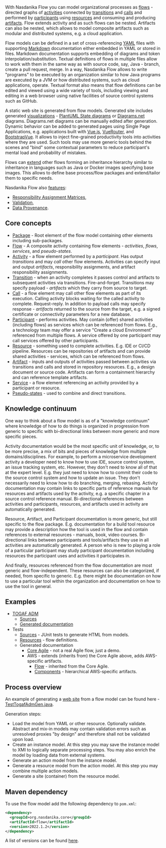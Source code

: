 With Nasdanika Flow you can model organizational processes as [flows](Flow.html) - directed graphs of [activities](Activity.html) connected by [transitions](Transition.html)
and [calls](Call.html) and performed by [participants](Participant.html) using [resources](Resource.html) and consuming and producing [artifacts](Artifact.html).
Flow extends activity and as such flows can be nested. Artifacts can also be nested, which allows to model composite artifacts such as modular and distributed systems, e.g. a cloud application.

Flow models can be defined in a set of cross-referencing [YAML](https://en.wikipedia.org/wiki/YAML) files with supporting [Markdown](../exec/modules/model/content/Markdown.html) documentation either embedded in YAML or stored in files. 
Markdown documentation supports embedding of diagrams and token interpolation/substitution. Textual definitions of flows in multiple files allow to work with them in the same way as with source code, say, Java - branch, create a pull request, merge.
In a way, Nasdanika Flow allows to write "programs" to be executed by an organization similar to how Java programs are executed by a JVM or how distributed systems, such as cloud applications, operate. 
Textual format also means that flow definitions can be edited and viewed using a wide variety of tools, including viewing and editing in a web browser using native facilities of source control systems such as GitHub.

A static web site is generated from flow models. Generated site includes generated [visualizations](features/visualizations/index.html) - [PlantUML State diagrams](https://plantuml.com/state-diagram) or [Diagrams.net](https://diagrams.net/) diagrams.
Diagrams.net diagrams can be manually edited after generation. 
Dynamic behavior can be added to generated pages using Single Page Applications, e.g. applications built with [Vue.js](https://vuejs.org/), [VueRouter](https://router.vuejs.org/), and [BootstrapVue](https://bootstrap-vue.org/).
It allows to inject fine-grained productivity tools into activities where they are used.
Such tools may use more generic tools behind the scenes and "bind" some contextual parameters to reduce participant's mental load and probability of mistakes.

Flows can [extend](features/inheritance/index.html) other flows forming an inheritance hierarchy similar to inheritance in languages such as Java or Docker images specifying base images.
This allows to define base process/flow packages and extend/tailor them to specific needs.

Nasdanika Flow also [features](features.html):

* [Responsibility Assignment Matrices](features/raci/index.html), 
* [Validation](features/validations/index.html), 
* [Data Provenance](features/data-provenance/index.html).

## Core concepts

* [Package](Package.html) - Root element of the flow model containing other elements including sub-packages. 
* [Flow](Flow.html) - A composite activity containing flow elements - *activities*, *flows*, *services*, and *pseudo-states*.
* [Activity](Activity.html) - a flow element performed by a *participant*. Has output *transitions* and may *call* other flow elements. Activities can specify input and output *artifacts*, responsibility assignments, and artifact responsibility assignments.
* [Transition](Transition.html) - when an activity completes it passes control and artifacts to subsequent activities via transitions. Fire-and-forget. Transitions may specify payload - *artifacts* which they carry from source to target.
* [Call](Call.html) - a flow element may call other flow elements as part of its execution. Calling activity blocks waiting for the called activity to complete. Request-reply. In addition to payload calls may specify response - *artifacts* returned to the source from the target, e.g. a signed certificate or connectivity parameters for a new database.
* [Participant](Participant.html) - performs activities. May contain (offer) shared activities (including flows) as services which can be referenced from flows. E.g., a technology team may offer a service "Create a cloud Environment" referenced from multiple flows. A service offered by one participant may call services offered by other participants.
* [Resource](Resource.html) - something used to complete activities. E.g. IDE or Cl/CD pipeline. Resources can be repositories of artifacts and can provide shared activities - services, which can be referenced from flows. 
* [Artifact](Artifact.html) - inputs and outputs of activities passed between activities via transitions and calls and stored in repository resources. E.g., a design document or source code. Artifacts can form a containment hierarchy and can reference template artifacts.
* [Service](Service.html) - a flow element referencing an activity provided by a participant or resource.
* [Pseudo-states](PseudoState.html) - used to combine and direct transitions. 

## Knowledge continuum

One way to think about a flow model is as of a "knowledge continuum" where knowledge of how to do things is organized in progression from generic to specific with bi-directional links between more generic and more specific pieces.

Activity documentation would be the most specific unit of knowledge, or, to be more precise, a mix of bits and pieces of knowledge from multiple domains/disciplines. 
For example, to perform a microservice development activity a developer need to know how to use IDE, source control system, an issue tracking system, etc. 
However, they don't need to know all of that at the expert level. E.g. they just need to know how to commit their code to the source control system and how to update an issue. 
They don't necessarily need to know how to do branching, merging, rebasing. 
Activity documentation may contain links to specific parts of reference manuals for resources and artifacts used by the activity, e.g. a specific chapter in a source control reference manual.
Bi-directional references between activities and participants, resources, and artifacts used in activity are automatically generated.

Resource, Artifact, and Participant documentation is more generic, but still specific to the flow package.
E.g. documentation for a build tool resource may provide a description how the tool is used in the flow and contain references to external resources - manuals, book, video courses.
Bi-directional links between participants and tools/artifacts they use in all activities are automatically generated. 
A person who is new to playing a role of a particular participant may study participant documentation including resources the participant uses and activities it participates in.

And finally, resources referenced from the flow documentation are most generic and flow-independent. 
These resources can also be categorized, if needed, from specific to generic. 
E.g. there might be documentation on how to use a particular tool within the organization and documentation on how to use the tool in general.

## Examples

* [TOGAF ADM](../../../togaf/modules/adm/index.html) 
    * [Sources](https://github.com/Nasdanika/togaf/tree/main/adm)
    * [Generated documentation](https://docs.nasdanika.org/togaf/adm/activities/adm/index.html)
* Tests
    * [Sources](https://github.com/Nasdanika/html/tree/master/flow/src/test/java/org/nasdanika/html/flow/tests)  - JUnit tests to generate HTML from models.
    * [Resources](https://github.com/Nasdanika/html/tree/master/flow/src/test/resources/org/nasdanika/html/flow/tests) - flow definitions.
    * Generated documentation
        * [Core Agile](https://nasdanika.org/flow-demo/core/activities/development/index.html) - not a real Agile flow, just a demo.
        * AWS - extends (inherits from) the Core Agile above, adds AWS-specific artifacts.
            * [Flow](https://nasdanika.org/flow-demo/aws/activities/development/index.html) - inherited from the Core Agile.
            * [Components](https://nasdanika.org/flow-demo/aws/artifacts/aws/index.html) - hierarchical AWS-specific artifacts.
  
## Process overview   

An example of generating a [web site](https://docs.nasdanika.org/togaf/adm/activities/adm/index.html) from a flow model can be found here - [TestTogafAdmGen.java](https://github.com/Nasdanika/togaf/blob/main/adm/src/test/java/org/nasdanika/togaf/adm/tests/TestTogafAdmGen.java).

Generation steps:

* Load the model from YAML or other resource. Optionally validate. Abstract and mix-in models may contain validation errors such as unresolved proxies "by design" and therefore shall not be validated upon load.
* Create an instance model. At this step you may save the instance model to XMI to logically separate processing steps. You may also enrich the model by loading data from external systems.
* Generate an action model from the instance model.
* Generate a resource model from the action model. At this step you may combine multiple action models.
* Generate a site (container) from the resource model.
  
## Maven dependency

To use the flow model add the following dependency to ``pom.xml``:

```xml
<dependency>
  <groupId>org.nasdanika.core</groupId>
  <artifactId>flow</artifactId>
  <version>2022.1.2</version>
</dependency>
```

A list of versions can be found [here](https://mvnrepository.maven.org/search?q=g:org.nasdanika.core%20AND%20a:flow).